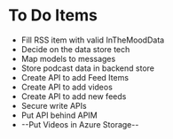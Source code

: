 # To Do Items
- Fill RSS item with valid InTheMoodData
- Decide on the data store tech
- Map models to messages
- Store podcast data in backend store
- Create API to add Feed Items
- Create API to add videos
- Create API to add new feeds
- Secure write APIs
- Put API behind APIM
- --Put Videos in Azure Storage--
